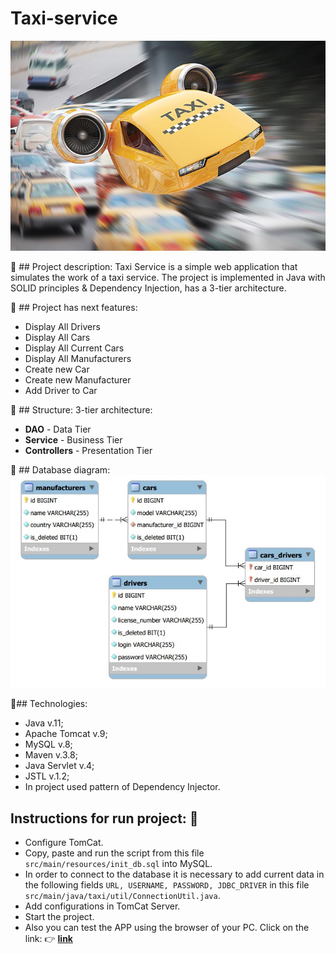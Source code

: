 ﻿# Taxi-service
![taxi_fly.jpg](taxi_fly.jpg)

:pushpin: ## Project description:
Taxi Service is a simple web application that simulates the work of a taxi service.
The project is implemented in Java with SOLID principles & Dependency Injection, has a 3-tier architecture.

:pushpin: ## Project has next features:
- Display All Drivers
- Display All Cars
- Display All Current Cars
- Display All Manufacturers
- Create new Car
- Create new Manufacturer
- Add Driver to Car

:pushpin: ## Structure: 3-tier architecture:
- **DAO** - Data Tier
- **Service** - Business Tier
- **Controllers** - Presentation Tier

:pushpin: ## Database diagram:
![diagram.jpg](diagram.jpg)

:pushpin:## Technologies:
- Java v.11;
- Apache Tomcat v.9;
- MySQL v.8;
- Maven v.3.8;
- Java Servlet v.4;
- JSTL v.1.2;
- In project used pattern of Dependency Injector.

## Instructions for run project: :rocket:
- Configure TomСat.
- Copy, paste and run the script from this file `src/main/resources/init_db.sql` into MySQL.
- In order to connect to the database it is necessary to add current data in the following fields `URL, USERNAME, PASSWORD, JDBC_DRIVER` in this file `src/main/java/taxi/util/ConnectionUtil.java`.
- Add configurations in TomCat Server.
- Start the project.
- Also you can test the APP using the browser of your PC. Click on the link: :point_right: [**link**](https://service-taxi-nba.herokuapp.com)

